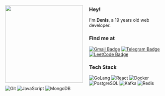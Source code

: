 <img height="250"  align="left" src="https://i.pinimg.com/564x/fa/6c/45/fa6c4517236028d8ec2a2574fadff64a.jpg" style="margin: 20px 20px 0 0;">

### Hey!
I'm **Denis**, a 19 years old web developer.

### Find me at
[![Gmail Badge](https://img.shields.io/badge/-GMail-c14438?-square&logo=Gmail&logoColor=white&link=mailto:denis.23weer@gmail.com)](mailto:denis.23weer@gmail.com)
[![Telegram Badge](https://img.shields.io/badge/-Telegram-00acee?logo=Telegram&logoColor=white)](https://t.me/fishman_d)
[![LeetCode Badge](https://img.shields.io/badge/-LeetCode-343131?&logo=LeetCode)](https://leetcode.com/u/Fishman_D)

### Tech Stack
![GoLang](https://img.shields.io/badge/-Golang-00ADD8?logo=go&logoColor=white)
![React](https://img.shields.io/badge/-React-1a73e8?square&logo=react&logoColor=white)
![Docker](https://img.shields.io/badge/-Docker-2496ED?logo=docker&logoColor=white)
![PostgreSQL](https://img.shields.io/badge/PostgreSQL-5849BE?logo=postgresql&logoColor=white)
![Kafka](https://img.shields.io/badge/-Kafka-E10098?logo=apache-kafka&logoColor=white)
![Redis](https://img.shields.io/badge/redis-%23DD0031.svg?logo=redis&logoColor=white)
![Git](https://img.shields.io/badge/-Git-F05032?square&logo=git&logoColor=white)
![JavaScript](https://img.shields.io/badge/JavaScript-F7DF1E?logo=javascript&logoColor=black)
![MongoDB](https://img.shields.io/badge/-MongoDB-13aa52?square&logo=mongodb&logoColor=white)

